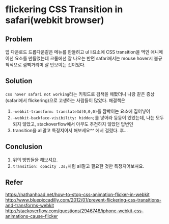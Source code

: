 # flickering CSS Transition in safari(webkit browser)
## Problem
앱 다운로드 드롭다운같은 메뉴를 만들려고 ul li요소에 CSS transition을 먹인 애니메이션 요소를 만들었는데
크롬에선 잘 나오는 반면 safari에서는 mouse hover시 불규칙적으로 깜빡거리며 잘 안보이는 것이었다. 

## Solution
`css hover safari not working`라는 키워드로 검색을 해봤더니 나랑 같은 증상(safari에서 flickering)으로 고생하는 사람들이 많았다. 
해결책은
1. `-webkit-transform: translate3d(0,0,0)`를 깜빡이는 요소에 집어넣어
2. `-webkit-backface-visibility: hidden;`를 넣어라
등등이 있었는데, 나는 모두 되지 않았고, stackoverflow에서 아무도 추천하지 않았던 답변인
3. transition을 all말고 특정지어서 해보세요^^
에서 걸렸다. 후...

## Conclusion
1. 위의 방법들을 해보셔요.
2. `transition: opacity .3s;`처럼 all말고 필요한 것만 특정지어보셔요.

## Refer
https://nathanhoad.net/how-to-stop-css-animation-flicker-in-webkit
http://www.bluepiccadilly.com/2012/01/prevent-flickering-css-transitions-and-transforms-webkit
http://stackoverflow.com/questions/2946748/iphone-webkit-css-animations-cause-flicker
